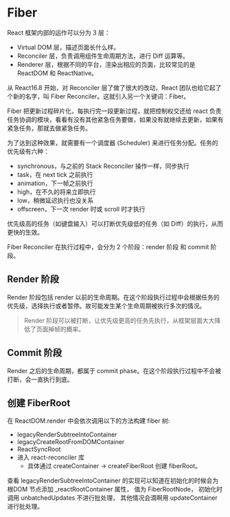 # Fiber

React 框架内部的运作可以分为 3 层：
- Virtual DOM 层，描述页面长什么样。
- Reconciler 层，负责调用组件生命周期方法，进行 Diff 运算等。
- Renderer 层，根据不同的平台，渲染出相应的页面，比较常见的是 ReactDOM 和 ReactNative。

从 React16.8 开始，对 Reconciler 层了做了很大的改动，React 团队也给它起了个新的名字，叫 Fiber Reconciler。这就引入另一个关键词：Fiber。

Fiber 把更新过程碎片化，每执行完一段更新过程，就把控制权交还给 react 负责任务协调的模块，看看有没有其他紧急任务要做，如果没有就继续去更新，如果有紧急任务，那就去做紧急任务。

为了达到这种效果，就需要有一个调度器 (Scheduler) 来进行任务分配。任务的优先级有六种：
- synchronous，与之前的 Stack Reconciler 操作一样，同步执行
- task，在 next tick 之前执行
- animation，下一帧之前执行
- high，在不久的将来立即执行
- low，稍微延迟执行也没关系
- offscreen，下一次 render 时或 scroll 时才执行

优先级高的任务（如键盘输入）可以打断优先级低的任务（如 Diff）的执行，从而更快的生效。

Fiber Reconciler 在执行过程中，会分为 2 个阶段：render 阶段 和 commit 阶段。

## Render 阶段
Render 阶段包括 render 以前的生命周期。在这个阶段执行过程中会根据任务的优先级，选择执行或者暂停。故可能发生某个生命周期被执行多次的情况。
> Render 阶段可以被打断，让优先级更高的任务先执行，从框架层面大大降低了页面掉帧的概率。

## Commit 阶段
Render 之后的生命周期，都属于 commit phase。在这个阶段执行过程中不会被打断，会一直执行到底。

## 创建 FiberRoot
在 ReactDOM.render 中会依次调用以下的方法构建 fiber 树:
- legacyRenderSubtreeIntoContainer
- legacyCreateRootFromDOMContainer
- ReactSyncRoot
- 进入 react-reconciler 库
  - 具体通过 createContainer -> createFiberRoot 创建 fiberRoot。

查看 legacyRenderSubtreeIntoContainer 的实现可以知道在初始化的时候会为 根DOM 节点添加 _reactRootContainer 属性， 值为 FiberRootNode， 初始化时调用 unbatchedUpdates 不进行批处理， 其他情况会滴啊用 updateContainer 进行批处理。
